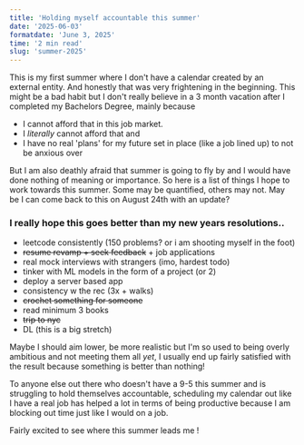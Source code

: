```yaml
---
title: 'Holding myself accountable this summer'
date: '2025-06-03'
formatdate: 'June 3, 2025'
time: '2 min read'
slug: 'summer-2025'
---
```


This is my first summer where I don't have a calendar created by an external entity. And honestly that was very frightening in the beginning. This might be a bad habit but I don't really believe in a 3 month vacation after I completed my Bachelors Degree, mainly because 
- I cannot afford that in this job market. 
- I *literally* cannot afford that and 
- I have no real 'plans' for my future set in place (like a job lined up) to not be anxious over

But I am also deathly afraid that summer is going to fly by and I would have done nothing of meaning or importance. So here is a list of things I hope to work towards this summer. Some may be quantified, others may not. May be I can come back to this on August 24th with an update? 

### I really hope this goes better than my new years resolutions..

- leetcode consistently (150 problems? or i am shooting myself in the foot)
- ~~resume revamp + seek feedback~~ + job applications 
- real mock interviews with strangers (imo, hardest todo)
- tinker with ML models in the form of a project (or 2)
- deploy a server based app
- consistency w the rec (3x + walks)
- ~~crochet something for someone~~
- read minimum 3 books
- ~~trip to nyc~~
- DL (this is a big stretch)

Maybe I should aim lower, be more realistic but I'm so used to being overly ambitious and not meeting them all *yet*, I usually end up fairly satisfied with the result because something is better than nothing!

To anyone else out there who doesn't have a 9-5 this summer and is struggling to hold themselves accountable, scheduling my calendar out like I have a real job has helped a lot in terms of being productive because I am blocking out time just like I would on a job.

Fairly excited to see where this summer leads me !





